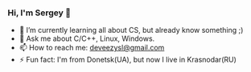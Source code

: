 ### Hi, I'm Sergey 👋


<!--
**deveezy/deveezy** is a ✨ _special_ ✨ repository because its `README.md` (this file) appears on your GitHub profile.

Here are some ideas to get you started:
-->

- 🌱 I’m currently learning all about CS, but already know something ;)
- 💬 Ask me about C/C++, Linux, Windows.
- 📫 How to reach me: deveezysl@gmail.com
- ⚡ Fun fact: I'm from Donetsk(UA), but now I live in Krasnodar(RU)

